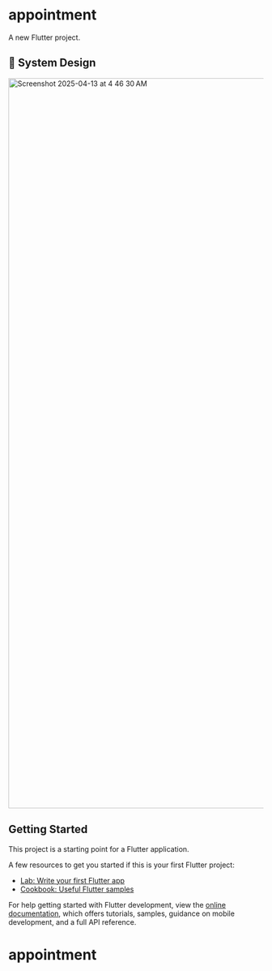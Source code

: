 # appointment

A new Flutter project.


## 🎨 System Design

<img width="1440" alt="Screenshot 2025-04-13 at 4 46 30 AM" src="https://github.com/user-attachments/assets/d0a6e289-ba34-42eb-b4d4-d7a32b1062ab" />


## Getting Started

This project is a starting point for a Flutter application.

A few resources to get you started if this is your first Flutter project:

- [Lab: Write your first Flutter app](https://docs.flutter.dev/get-started/codelab)
- [Cookbook: Useful Flutter samples](https://docs.flutter.dev/cookbook)

For help getting started with Flutter development, view the
[online documentation](https://docs.flutter.dev/), which offers tutorials,
samples, guidance on mobile development, and a full API reference.
# appointment
